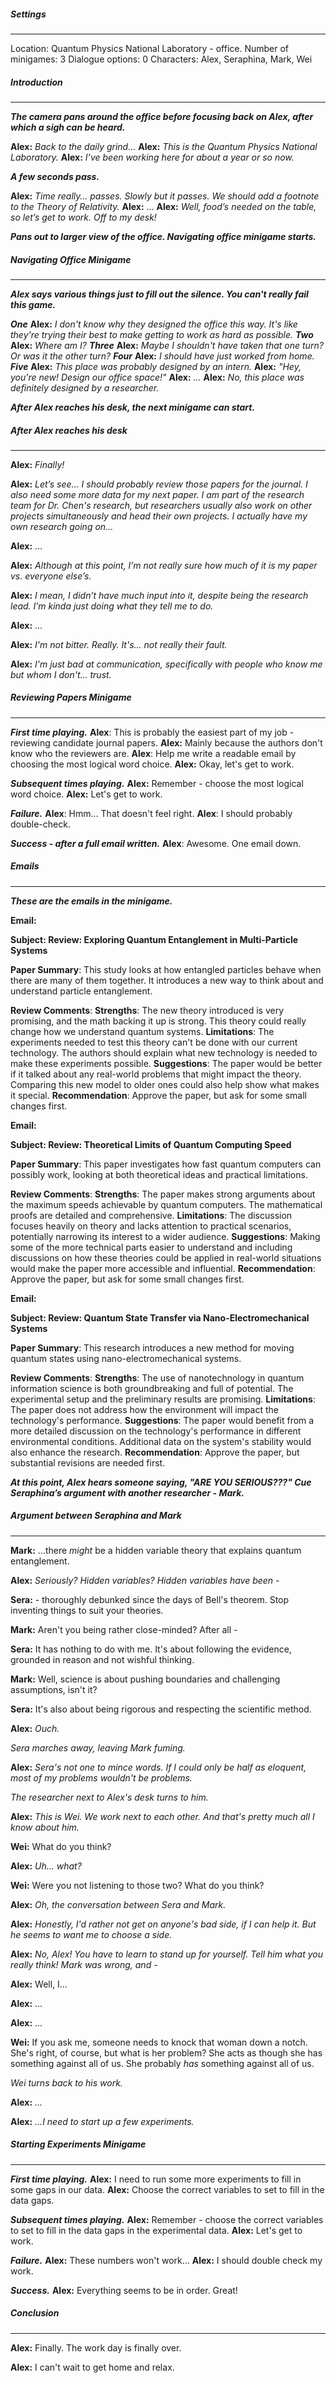 ##### Settings
---
Location: Quantum Physics National Laboratory - office.
Number of minigames: 3
Dialogue options: 0
Characters: Alex, Seraphina, Mark, Wei

##### Introduction
---
***The camera pans around the office before focusing back on Alex, after which a sigh can be heard.***

**Alex:** *Back to the daily grind…*
**Alex:** *This is the Quantum Physics National Laboratory.*
**Alex:** *I’ve been working here for about a year or so now.*

***A few seconds pass.***

**Alex:** *Time really… passes. Slowly but it passes. We should add a footnote to the Theory of Relativity.*
**Alex:** …
**Alex:** *Well, food’s needed on the table, so let’s get to work. Off to my desk!*

***Pans out to larger view of the office. Navigating office minigame starts.***

##### Navigating Office Minigame
---
***Alex says various things just to fill out the silence. You can't really fail this game.***

***One***
	**Alex:** *I don't know why they designed the office this way. It's like they're trying their best to make getting to work as hard as possible.*
***Two***
	**Alex:** *Where am I?*
***Three***
	**Alex:** *Maybe I shouldn't have taken that one turn? Or was it the other turn?*
***Four***
	**Alex:** *I should have just worked from home.*
***Five***
	**Alex:** *This place was probably designed by an intern.*
	**Alex:** *"Hey, you're new! Design our office space!"*
	**Alex:** *...*
	**Alex:** *No, this place was definitely designed by a researcher.*

***After Alex reaches his desk, the next minigame can start.***

##### After Alex reaches his desk
---
**Alex:** *Finally!*

**Alex:** *Let’s see… I should probably review those papers for the journal. I also need some more data for my next paper. I am part of the research team for Dr. Chen's research, but researchers usually also work on other projects simultaneously and head their own projects. I actually have my own research going on...*

**Alex:** …

**Alex:** *Although at this point, I’m not really sure how much of it is my paper vs. everyone else’s.*

**Alex:** *I mean, I didn’t have much input into it, despite being the research lead. I’m kinda just doing what they tell me to do.*

**Alex:** ...

**Alex:** *I'm not bitter. Really. It's... not really their fault.*

**Alex:** *I'm just bad at communication, specifically with people who know me but whom I don't... trust.*

##### Reviewing Papers Minigame
---
***First time playing.***
	**Alex**: This is probably the easiest part of my job - reviewing candidate journal papers.
	**Alex:** Mainly because the authors don't know who the reviewers are.
	**Alex**: Help me write a readable email by choosing the most logical word choice.
	**Alex:** Okay, let's get to work.

***Subsequent times playing.***
	**Alex:** Remember - choose the most logical word choice.
	**Alex:** Let's get to work.

***Failure.***
**Alex**: Hmm... That doesn't feel right.
**Alex**: I should probably double-check.

***Success - after a full email written.***
**Alex**: Awesome. One email down.

##### Emails
---
***These are the emails in the minigame.***

**Email:** 

**Subject: Review: Exploring Quantum Entanglement in Multi-Particle Systems**

**Paper Summary**: This study looks at how entangled particles behave when there are many of them together. It introduces a new way to think about and understand particle entanglement.

**Review Comments**:
	**Strengths**: The new theory introduced is very promising, and the math backing it up is strong. This theory could really change how we understand quantum systems.
    **Limitations**: The experiments needed to test this theory can't be done with our current technology. The authors should explain what new technology is needed to make these experiments possible.
    **Suggestions**: The paper would be better if it talked about any real-world problems that might impact the theory. Comparing this new model to older ones could also help show what makes it special.
    **Recommendation**: Approve the paper, but ask for some small changes first.

**Email:**

**Subject: Review: Theoretical Limits of Quantum Computing Speed**

**Paper Summary**: This paper investigates how fast quantum computers can possibly work, looking at both theoretical ideas and practical limitations.

**Review Comments**:
	**Strengths**: The paper makes strong arguments about the maximum speeds achievable by quantum computers. The mathematical proofs are detailed and comprehensive.
    **Limitations**: The discussion focuses heavily on theory and lacks attention to practical scenarios, potentially narrowing its interest to a wider audience.
    **Suggestions**: Making some of the more technical parts easier to understand and including discussions on how these theories could be applied in real-world situations would make the paper more accessible and influential.
    **Recommendation**: Approve the paper, but ask for some small changes first.

**Email:**

**Subject: Review: Quantum State Transfer via Nano-Electromechanical Systems**

**Paper Summary**: This research introduces a new method for moving quantum states using nano-electromechanical systems.

**Review Comments**:
	**Strengths**: The use of nanotechnology in quantum information science is both groundbreaking and full of potential. The experimental setup and the preliminary results are promising.
    **Limitations**: The paper does not address how the environment will impact the technology's performance.
    **Suggestions**: The paper would benefit from a more detailed discussion on the technology's performance in different environmental conditions. Additional data on the system's stability would also enhance the research.
    **Recommendation**: Approve the paper, but substantial revisions are needed first.

***At this point, Alex hears someone saying, "ARE YOU SERIOUS???" Cue Seraphina’s argument with another researcher - Mark.***

##### Argument between Seraphina and Mark
---
**Mark:** ...there *might* be a hidden variable theory that explains quantum entanglement.

**Alex:** *Seriously? Hidden variables? Hidden variables have been -*

**Sera:** - thoroughly debunked since the days of Bell's theorem. Stop inventing things to suit your theories.

**Mark:** Aren't you being rather close-minded? After all -

**Sera:** It has nothing to do with me. It's about following the evidence, grounded in reason and not wishful thinking.

**Mark:** Well, science is about pushing boundaries and challenging assumptions, isn't it?

**Sera:** It's also about being rigorous and respecting the scientific method.

**Alex:** *Ouch.*

*Sera marches away, leaving Mark fuming.*

**Alex:** *Sera's not one to mince words. If I could only be half as eloquent, most of my problems wouldn't be problems.*

*The researcher next to Alex's desk turns to him.*

**Alex:** *This is Wei. We work next to each other. And that's pretty much all I know about him.*

**Wei:** What do you think?

**Alex:** *Uh... what?*

**Wei:** Were you not listening to those two? What do you think?

**Alex:** *Oh, the conversation between Sera and Mark.*

**Alex:** *Honestly, I'd rather not get on anyone's bad side, if I can help it. But he seems to want me to choose a side.*

**Alex:** *No, Alex! You have to learn to stand up for yourself. Tell him what you really think! Mark was wrong, and -*

**Alex:** Well, I...

**Alex:** ...

**Alex:** ...

**Wei:** If you ask me, someone needs to knock that woman down a notch. She's right, of course, but what is her problem? She acts as though she has something against all of us. She probably *has* something against all of us.

*Wei turns back to his work.*

**Alex:** *...*

**Alex:** *...I need to start up a few experiments.*

##### Starting Experiments Minigame
---
***First time playing.***
	**Alex:** I need to run some more experiments to fill in some gaps in our data.
	**Alex:** Choose the correct variables to set to fill in the data gaps.

***Subsequent times playing.***
	**Alex:** Remember - choose the correct variables to set to fill in the data gaps in the experimental data.
	**Alex:** Let's get to work.

***Failure.***
**Alex:** These numbers won't work...
**Alex:** I should double check my work.

***Success.***
**Alex:** Everything seems to be in order. Great!

##### Conclusion
---
**Alex:** Finally. The work day is finally over.

**Alex:** I can't wait to get home and relax.
